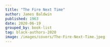 ```yaml
---
title: "The Fire Next Time"
author: James Baldwin
published: 1963
date: 2020-06-19
grouped_by: book-list
tag: black-authors-2020
image: /images/covers/The-Fire-Next-Time.jpeg
---
```

